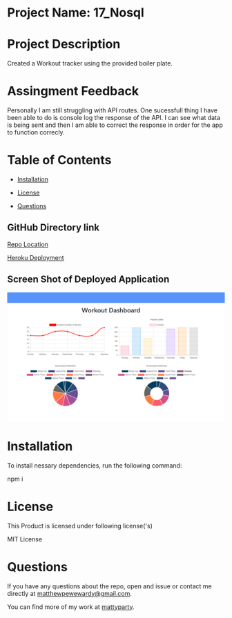 # Project Name: 17_Nosql

# Project Description

Created a Workout tracker using the provided boiler plate.  



# Assingment Feedback

Personally I am still struggling with API routes.  One sucessfull thing I have been able to do is console log the response of the API. I can see what data is being sent and then I am able to correct the response in order for the app to function correcly.

# Table of Contents

- [Installation](#installation)

- [License](#license)

- [Questions](#questions)

## GitHub Directory link

[Repo Location](https://github.com/mattyparty/17_Nosql)

[Heroku Deployment](https://infinite-badlands-22670.herokuapp.com/)

## Screen Shot of Deployed Application

<img src = "public\assets\img\deployed app screenshot.png">

# Installation

To install nessary dependencies, run the following command:

npm i

# License

This Product is licensed under following license('s)

MIT License

# Questions

If you have any questions about the repo, open and issue or contact me directly at matthewpewewardy@gmail.com.

You can find more of my work at [mattyparty](https://github.com/mattyparty/).